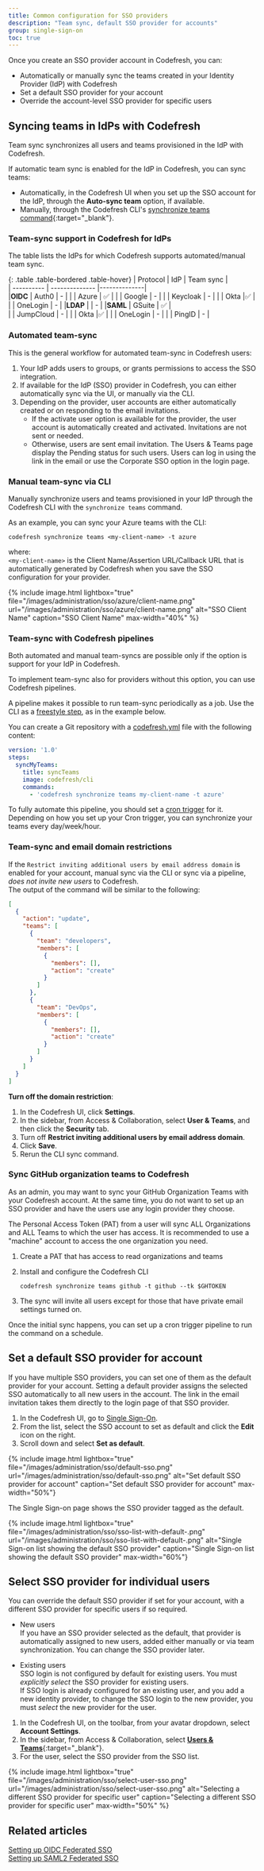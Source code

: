 ```yaml
---
title: Common configuration for SSO providers
description: "Team sync, default SSO provider for accounts"
group: single-sign-on
toc: true
---
```


Once you create an SSO provider account in Codefresh, you can:
* Automatically or manually sync the teams created in your Identity Provider (IdP) with Codefresh
* Set a default SSO provider for your account
* Override the account-level SSO provider for specific users


## Syncing teams in IdPs with Codefresh
Team sync synchronizes all users and teams provisioned in the IdP with Codefresh. 

If automatic team sync is enabled for the IdP in Codefresh, you can sync teams:
* Automatically, in the Codefresh UI when you set up the SSO account for the IdP, through the **Auto-sync team** option, if available. 
* Manually, through the Codefresh CLI's [synchronize teams command](https://codefresh-io.github.io/cli/teams/synchronize-teams/){:target="\_blank"}. 

### Team-sync support in Codefresh for IdPs
The table lists the IdPs for which Codefresh supports automated/manual team sync.

{: .table .table-bordered .table-hover}
| Protocol   | IdP     | Team sync    |  
| ---------- | --------------   |--------------|  
|**OIDC**    | Auth0            | -            |
|            | Azure            | ✅            |
|            | Google           | -             |
|            | Keycloak         | -             |
|            | Okta             |✅             |
|            | OneLogin         | -             |
|**LDAP**    |                  | -             |
|**SAML**    | GSuite           | ✅            |    
|            | JumpCloud        | -             |
|            | Okta             |✅             |
|            | OneLogin         | -             |
|            | PingID           | -             |



### Automated team-sync

This is the general workflow for automated team-sync in Codefresh users:

1. Your IdP adds users to groups, or grants permissions to access the SSO integration.
1. If available for the IdP (SSO) provider in Codefresh, you can either automatically sync via the UI, or manually via the CLI.  
1. Depending on the provider, user accounts are either automatically created or on responding to the email invitations. 
   * If the activate user option is available for the provider, the user account is automatically created and activated. Invitations are not sent or needed.
   * Otherwise, users are sent email invitation. 
     The Users & Teams page display the Pending status for such users. 
     Users can log in using the link in the email or use the Corporate SSO option in the login page.

### Manual team-sync via CLI 

Manually synchronize users and teams provisioned in your IdP through the Codefresh CLI with the `synchronize teams` command.

As an example, you can sync your Azure teams with the CLI: 

```shell
codefresh synchronize teams <my-client-name> -t azure
```
where:  
`<my-client-name>` is the Client Name/Assertion URL/Callback URL that is automatically generated by Codefresh when you save the SSO configuration for your provider.


{% include image.html
lightbox="true"
file="/images/administration/sso/azure/client-name.png"
url="/images/administration/sso/azure/client-name.png"
alt="SSO Client Name"
caption="SSO Client Name"
max-width="40%"
%}

### Team-sync with Codefresh pipelines

Both automated and manual team-syncs are possible only if the option is support for your IdP in Codefresh. 

To implement team-sync also for providers without this option, you can use Codefresh pipelines. 

A pipeline makes it possible to run team-sync periodically as a job. Use the CLI as a [freestyle step]({{site.baseurl}}/docs/pipelines/steps/freestyle/), as in the example below.

You can create a Git repository with a [codefresh.yml]({{site.baseurl}}/docs/pipelines/what-is-the-codefresh-yaml/) file with the following content:

```yaml
version: '1.0'
steps:
  syncMyTeams:
    title: syncTeams
    image: codefresh/cli
    commands:
      - 'codefresh synchronize teams my-client-name -t azure'
```

To fully automate this pipeline, you should set a [cron trigger]({{site.baseurl}}/docs/pipelines/triggers/cron-triggers/) for it. Depending on how you set up your Cron trigger, you can synchronize your teams every day/week/hour. 


### Team-sync and email domain restrictions
If the `Restrict inviting additional users by email address domain` is enabled for your account, manual sync via the CLI or sync via a pipeline, _does not invite new users_ to Codefresh.  
The output of the command will be similar to the following:

```json
[
  {
    "action": "update",
    "teams": [
      {
        "team": "developers",
        "members": [
          {
            "members": [],
            "action": "create"
          }
        ]
      },
      {
        "team": "DevOps",
        "members": [
          {
            "members": [],
            "action": "create"
          }
        ]
      }
    ]
  }
]
```

**Turn off the domain restriction**:

1. In the Codefresh UI, click **Settings**.
1. In the sidebar, from Access & Collaboration, select **User & Teams**, and then click the **Security** tab.
1. Turn off **Restrict inviting additional users by email address domain**.
1. Click **Save**.
1. Rerun the CLI sync command.

### Sync GitHub organization teams to Codefresh

As an admin, you may want to sync your GitHub Organization Teams with your Codefresh account. At the same time, you do not want to set up an SSO provider and have the users use any login provider they choose.

The Personal Access Token (PAT) from a user will sync ALL Organizations and ALL Teams to which the user has access. It is recommended to use a "machine" account to access the one organization you need.

1. Create a PAT that has access to read organizations and teams
1. Install and configure the Codefresh CLI

    `codefresh synchronize teams github -t github --tk $GHTOKEN`

1. The sync will invite all users except for those that have private email settings turned on.

Once the initial sync happens, you can set up a cron trigger pipeline to run the command on a schedule.

## Set a default SSO provider for account

If you have multiple SSO providers, you can set one of them as the default provider for your account. 
Setting a default provider assigns the selected SSO automatically to all new users in the account. The link in the email invitation takes them directly to the login page of that SSO provider.

1. In the Codefresh UI, go to [Single Sign-On](https://g.codefresh.io/2.0/account-settings/single-sign-on).
1. From the list, select the SSO account to set as default and click the **Edit** icon on the right.
1. Scroll down and select **Set as default**. 

{% include image.html
lightbox="true"
file="/images/administration/sso/default-sso.png"
url="/images/administration/sso/default-sso.png"
alt="Set default SSO provider for account"
caption="Set default SSO provider for account"
max-width="50%"}

  The Single Sign-on page shows the SSO provider tagged as the default.

{% include image.html
lightbox="true"
file="/images/administration/sso/sso-list-with-default-.png"
url="/images/administration/sso/sso-list-with-default-.png"
alt="Single Sign-on list showing the default SSO provider"
caption="Single Sign-on list showing the default SSO provider"
max-width="60%"}

## Select SSO provider for individual users

You can override the default SSO provider if set for your account, with a different SSO provider for specific users if so required.  
* New users   
  If you have an SSO provider selected as the default, that provider is automatically assigned to new users, added either manually or via team synchronization. 
  You can change the SSO provider later. 

* Existing users  
  SSO login is not configured by default for existing users. You must _explicitly select_ the SSO provider for existing users.  
  If SSO login is already configured for an existing user, and you add a new identity provider, to change the SSO login to the new provider, you must _select_ the new provider for the user. 

1. In the Codefresh UI, on the toolbar, from your avatar dropdown, select **Account Settings**.
1. In the sidebar, from Access & Collaboration, select [**Users & Teams**](https://g.codefresh.io/account-admin/collaborators/users){:target="\_blank"}.   
1. For the user, select the SSO provider from the SSO list.

{% include image.html
lightbox="true"
file="/images/administration/sso/select-user-sso.png"
url="/images/administration/sso/select-user-sso.png"
alt="Selecting a different SSO provider for specific user"
caption="Selecting a different SSO provider for specific user"
max-width="50%"
%}

## Related articles
[Setting up OIDC Federated SSO]({{site.baseurl}}/docs/single-sign-on/oidc)  
[Setting up SAML2 Federated SSO]({{site.baseurl}}/docs/single-sign-on/saml)  




